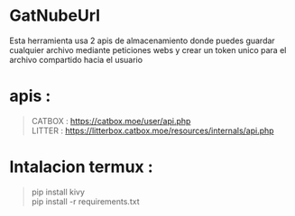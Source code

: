 # GatNubeUrl
Esta herramienta usa 2 apis de almacenamiento donde puedes guardar cualquier archivo mediante peticiones webs y crear un token unico para el archivo compartido hacia el usuario 
# apis : 
> CATBOX : https://catbox.moe/user/api.php
> <br>
> LITTER : https://litterbox.catbox.moe/resources/internals/api.php
 
# Intalacion termux :
> pip install kivy
> <br>
> pip install -r requirements.txt
